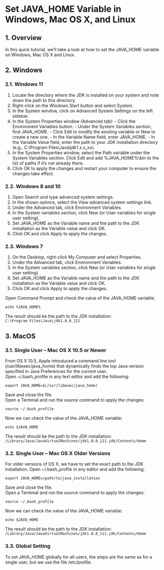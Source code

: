 # Set JAVA_HOME Variable in Windows, Mac OS X, and Linux

## 1. Overview  
In this quick tutorial, we’ll take a look at how to set the JAVA_HOME variable on Windows, Mac OS X and Linux.

## 2. Windows  
### 2.1. Windows 11  
  1. Locate the directory where the JDK is installed on your system and note down the path to this directory.   
  2. Right-click on the Windows Start button and select System. 
  3. In the System window, click on Advanced System Settings on the left sidebar. 
  4. In the System Properties window (Advanced tab): 
    - Click the Environment Variables button. 
    - Under the System Variables section, find JAVA_HOME. 
    - Click Edit to modify the existing variable or New to create a new one. 
    - In the Variable Name field, enter JAVA_HOME. 
    - In the Variable Value field, enter the path to your JDK installation directory (e.g., C:\Program Files\Java\jdk1.x.x_xx). 
  5. In the System Properties window, select the Path variable under the System Variables section. Click Edit and add %JAVA_HOME%\bin to the list of paths if it’s not already there. 
  6. Click OK to apply the changes and restart your computer to ensure the changes take effect. 

### 2.2. Windows 8 and 10
  1. Open Search and type advanced system settings.
  2. In the shown options, select the View advanced system settings link.
  3. Under the Advanced tab, click Environment Variables.
  4. In the System variables section, click New (or User variables for single user setting).
  5. Set JAVA_HOME as the Variable name and the path to the JDK installation as the Variable value and click OK.
  6. Click OK and click Apply to apply the changes.

### 2.3. Windows 7
  1. On the Desktop, right-click My Computer and select Properties.
  2. Under the Advanced tab, click Environment Variables.
  3. In the System variables section, click New (or User variables for single user setting).
  4. Set JAVA_HOME as the Variable name and the path to the JDK installation as the Variable value and click OK.
  5. Click OK and click Apply to apply the changes.
     
Open Command Prompt and check the value of the JAVA_HOME variable:  
```
echo %JAVA_HOME%
```
The result should be the path to the JDK installation:  
`C:\Program Files\Java\jdk1.8.0_111`

## 3. MacOS
### 3.1. Single User – Mac OS X 10.5 or Newer
From OS X 10.5, Apple introduced a command line tool (/usr/libexec/java_home) that dynamically finds the top Java version specified in Java Preferences for the current user.  
Open ~/.bash_profile in any text editor and add the following:  
```
export JAVA_HOME=$(/usr/libexec/java_home)
```
Save and close the file.  
Open a Terminal and run the source command to apply the changes:  
```
source ~/.bash_profile
```
Now we can check the value of the JAVA_HOME variable:  
```
echo $JAVA_HOME
```
The result should be the path to the JDK installation:  
`/Library/Java/JavaVirtualMachines/jdk1.8.0_111.jdk/Contents/Home`

### 3.2. Single User – Mac OS X Older Versions
For older versions of OS X, we have to set the exact path to the JDK installation. 
Open ~/.bash_profile in any editor and add the following: 
```
export JAVA_HOME=/path/to/java_installation
```
Save and close the file.  
Open a Terminal and run the source command to apply the changes:  
```
source ~/.bash_profile
```
Now we can check the value of the JAVA_HOME variable:  
```
echo $JAVA_HOME
```
The result should be the path to the JDK installation:
`/Library/Java/JavaVirtualMachines/jdk1.8.0_111.jdk/Contents/Home`

### 3.3. Global Setting  
To set JAVA_HOME globally for all users, the steps are the same as for a single user, but we use the file /etc/profile.



